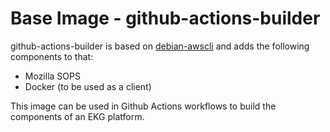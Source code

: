 # Base Image - github-actions-builder

github-actions-builder is based on [debian-awscli](https://github.com/EKGF/debian-awscli)
and adds the following components to that:

- Mozilla SOPS
- Docker (to be used as a client)

This image can be used in Github Actions workflows to build the components of an EKG platform.
